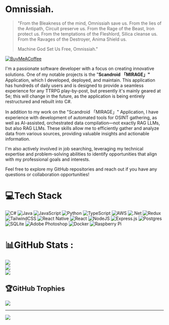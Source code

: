 # Omnissiah.

> "From the Bleakness of the mind,
> Omnissiah save us.
> From the lies of the Antipath,
> Circuit preserve us.
> From the Rage of the Beast,
> Iron protect us.
> From the temptations of the Fleshlord,
> Silica cleanse us.
> From the Ravages of the Destroyer,
> Anima Shield us.
>
> Machine God Set Us Free,
> Omnissiah."

 [![BuyMeACoffee](https://img.shields.io/badge/Buy%20Me%20a%20Coffee-ffdd00?style=for-the-badge&logo=buy-me-a-coffee&logoColor=black)](https://buymeacoffee.com/https://ko-fi.com/Q5Q8YABHT)

I'm a passionate software developer with a focus on creating innovative solutions. One of my notable projects is the "**Scandroid 「MIRAGE」"** Application, which I developed, deployed, and maintain. This application has hundreds of daily users and is designed to provide a seamless experience for any TTRPG play-by-post, but presently it's mainly geared at 5e; this will change in the future, as the application is being entirely restructured and rebuilt into C#.

In addition to my work on the "Scandroid 「MIRAGE」" Application, I have experience with development of automated tools for OSINT gathering, as well as AI-assisted, orchestrated data compilation—not exactly RAG LLMs, but also RAG LLMs. These skills allow me to efficiently gather and analyze data from various sources, providing valuable insights and actionable information.

I'm also actively involved in job searching, leveraging my technical expertise and problem-solving abilities to identify opportunities that align with my professional goals and interests.

Feel free to explore my GitHub repositories and reach out if you have any questions or collaboration opportunities!

# 💻Tech Stack
![C#](https://img.shields.io/badge/c%23-%23239120.svg?style=for-the-badge&logo=c-sharp&logoColor=white) ![Java](https://img.shields.io/badge/java-%23ED8B00.svg?style=for-the-badge&logo=java&logoColor=white) ![JavaScript](https://img.shields.io/badge/javascript-%23323330.svg?style=for-the-badge&logo=javascript&logoColor=%23F7DF1E) ![Python](https://img.shields.io/badge/python-3670A0?style=for-the-badge&logo=python&logoColor=ffdd54) ![TypeScript](https://img.shields.io/badge/typescript-%23007ACC.svg?style=for-the-badge&logo=typescript&logoColor=white) ![AWS](https://img.shields.io/badge/AWS-%23FF9900.svg?style=for-the-badge&logo=amazon-aws&logoColor=white)  ![.Net](https://img.shields.io/badge/.NET-5C2D91?style=for-the-badge&logo=.net&logoColor=white)  ![Redux](https://img.shields.io/badge/redux-%23593d88.svg?style=for-the-badge&logo=redux&logoColor=white) ![TailwindCSS](https://img.shields.io/badge/tailwindcss-%2338B2AC.svg?style=for-the-badge&logo=tailwind-css&logoColor=white) ![React Native](https://img.shields.io/badge/react_native-%2320232a.svg?style=for-the-badge&logo=react&logoColor=%2361DAFB) ![React](https://img.shields.io/badge/react-%2320232a.svg?style=for-the-badge&logo=react&logoColor=%2361DAFB) ![NodeJS](https://img.shields.io/badge/node.js-6DA55F?style=for-the-badge&logo=node.js&logoColor=white) ![Express.js](https://img.shields.io/badge/express.js-%23404d59.svg?style=for-the-badge&logo=express&logoColor=%2361DAFB)  ![Postgres](https://img.shields.io/badge/postgres-%23316192.svg?style=for-the-badge&logo=postgresql&logoColor=white)  ![SQLite](https://img.shields.io/badge/sqlite-%2307405e.svg?style=for-the-badge&logo=sqlite&logoColor=white) ![Adobe Photoshop](https://img.shields.io/badge/adobephotoshop-%2331A8FF.svg?style=for-the-badge&logo=adobephotoshop&logoColor=white)  ![Docker](https://img.shields.io/badge/docker-%230db7ed.svg?style=for-the-badge&logo=docker&logoColor=white) ![Raspberry Pi](https://img.shields.io/badge/-RaspberryPi-C51A4A?style=for-the-badge&logo=Raspberry-Pi)
# 📊GitHub Stats :
![](https://github-readme-stats.vercel.app/api?username=Varelion&theme=chartreuse-dark&hide_border=false&include_all_commits=true&count_private=true)<br/>
![](https://github-readme-streak-stats.herokuapp.com/?user=Varelion&theme=chartreuse-dark&hide_border=false)<br/>
![](https://github-readme-stats.vercel.app/api/top-langs/?username=Varelion&theme=chartreuse-dark&hide_border=false&include_all_commits=true&count_private=true&layout=compact)

## 🏆GitHub Trophies
![](https://github-trophies.vercel.app/?username=Varelion&theme=matrix&no-frame=false&no-bg=false&margin-w=4)


---
[![](https://visitcount.itsvg.in/api?id=Varelion&icon=9&color=3)](https://visitcount.itsvg.in)


  <!-- Proudly created with GPRM ( https://gprm.itsvg.in ) -->

